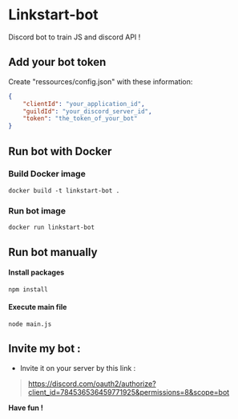 # Linkstart-bot
Discord bot to train JS and discord API !

## Add your bot token
Create "ressources/config.json" with these information:
```json
{
    "clientId": "your_application_id",
    "guildId": "your_discord_server_id",
    "token": "the_token_of_your_bot"
}
```

## Run bot with Docker
### Build Docker image
    docker build -t linkstart-bot .

### Run bot image
    docker run linkstart-bot

## Run bot manually
#### Install packages
    npm install


#### Execute main file
    node main.js
    
## Invite my bot : 
- Invite it on your server by this link : 
>https://discord.com/oauth2/authorize?client_id=784536536459771925&permissions=8&scope=bot

**Have fun !**
